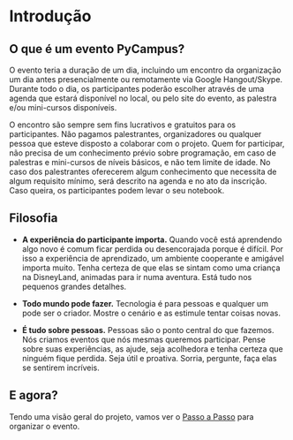 # Introdução

## O que é um evento PyCampus?

O evento teria a duração de um dia, incluindo um encontro da organização um dia antes presencialmente ou remotamente via Google Hangout/Skype. Durante todo o dia, os participantes poderão escolher através de uma agenda que estará disponível no local, ou pelo site do evento, as palestra e/ou mini-cursos disponíveis.

O encontro são sempre sem fins lucrativos e gratuitos para os participantes. Não pagamos palestrantes, organizadores ou qualquer pessoa que esteve disposto a colaborar com o projeto. Quem for participar, não precisa de um conhecimento prévio sobre programação, em caso de palestras e mini-cursos de níveis básicos, e não tem limite de idade. No caso dos palestrantes oferecerem algum conhecimento que necessita de algum requisito mínimo, será descrito na agenda e no ato da inscrição. Caso queira, os participantes podem levar o seu notebook.

## Filosofia

 * **A experiência do participante importa.** Quando você está aprendendo algo novo é comum ficar perdida ou desencorajada porque é difícil. Por isso a experiência de aprendizado, um ambiente cooperante e amigável importa muito. Tenha certeza de que elas se sintam como uma criança na DisneyLand, animadas para ir numa aventura. Está tudo nos pequenos grandes detalhes.

 * **Todo mundo pode fazer.** Tecnologia é para pessoas e qualquer um pode ser o criador. Mostre o cenário e as estimule tentar coisas novas.


 * **É tudo sobre pessoas.** Pessoas são o ponto central do que fazemos. Nós criamos eventos que nós mesmas queremos participar. Pense sobre suas experiências, as ajude, seja acolhedora e tenha certeza que ninguém fique perdida. Seja útil e proativa. Sorria, pergunte, faça elas se sentirem incríveis.

## E agora?

Tendo uma visão geral do projeto, vamos ver o [Passo a Passo](../step_by_step/README.md) para organizar o evento.
